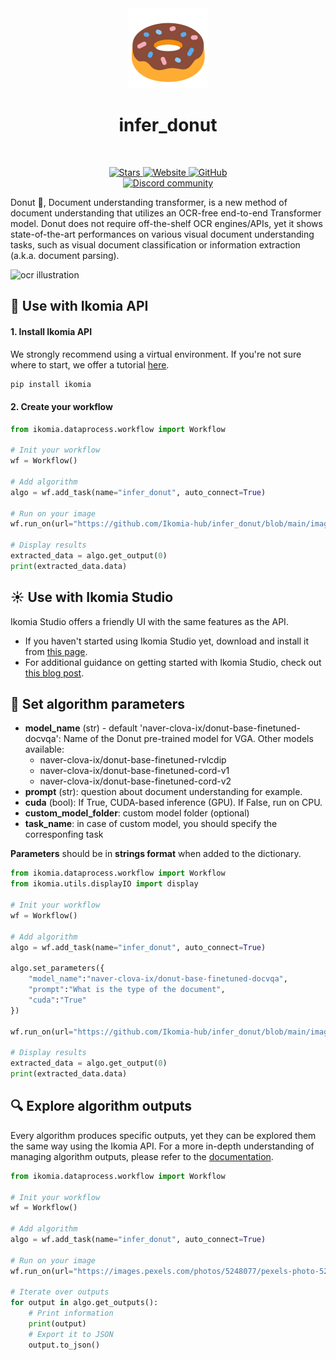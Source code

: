 <div align="center">
  <img src="images/icon.png" alt="Algorithm icon">
  <h1 align="center">infer_donut</h1>
</div>
<br />
<p align="center">
    <a href="https://github.com/Ikomia-hub/infer_donut">
        <img alt="Stars" src="https://img.shields.io/github/stars/Ikomia-hub/infer_donut">
    </a>
    <a href="https://app.ikomia.ai/hub/">
        <img alt="Website" src="https://img.shields.io/website/http/app.ikomia.ai/en.svg?down_color=red&down_message=offline&up_message=online">
    </a>
    <a href="https://github.com/Ikomia-hub/infer_donut/blob/main/LICENSE.md">
        <img alt="GitHub" src="https://img.shields.io/github/license/Ikomia-hub/infer_donut.svg?color=blue">
    </a>    
    <br>
    <a href="https://discord.com/invite/82Tnw9UGGc">
        <img alt="Discord community" src="https://img.shields.io/badge/Discord-white?style=social&logo=discord">
    </a> 
</p>

Donut :doughnut:, Document understanding transformer, is a new method of document understanding 
that utilizes an OCR-free end-to-end Transformer model. 
Donut does not require off-the-shelf OCR engines/APIs, yet it shows state-of-the-art performances 
on various visual document understanding tasks, such as visual document classification or 
information extraction (a.k.a. document parsing).

![ocr illustration](https://github.com/clovaai/donut/raw/master/misc/overview.png)



## :rocket: Use with Ikomia API

#### 1. Install Ikomia API

We strongly recommend using a virtual environment. If you're not sure where to start, we offer a tutorial [here](https://www.ikomia.ai/blog/a-step-by-step-guide-to-creating-virtual-environments-in-python).

```sh
pip install ikomia
```

#### 2. Create your workflow


```python
from ikomia.dataprocess.workflow import Workflow

# Init your workflow
wf = Workflow()

# Add algorithm
algo = wf.add_task(name="infer_donut", auto_connect=True)

# Run on your image  
wf.run_on(url="https://github.com/Ikomia-hub/infer_donut/blob/main/images/example.jpg")

# Display results
extracted_data = algo.get_output(0)
print(extracted_data.data)
```

## :sunny: Use with Ikomia Studio

Ikomia Studio offers a friendly UI with the same features as the API.
- If you haven't started using Ikomia Studio yet, download and install it from [this page](https://www.ikomia.ai/studio).
- For additional guidance on getting started with Ikomia Studio, check out [this blog post](https://www.ikomia.ai/blog/how-to-get-started-with-ikomia-studio).

## :pencil: Set algorithm parameters
- **model_name** (str) - default 'naver-clova-ix/donut-base-finetuned-docvqa': Name of the Donut pre-trained model for VGA. Other models available:
    - naver-clova-ix/donut-base-finetuned-rvlcdip
    - naver-clova-ix/donut-base-finetuned-cord-v1
    - naver-clova-ix/donut-base-finetuned-cord-v2
- **prompt** (str): question about document understanding for example.
- **cuda** (bool): If True, CUDA-based inference (GPU). If False, run on CPU.
- **custom_model_folder**: custom model folder (optional)
- **task_name**: in case of custom model, you should specify the corresponfing task

**Parameters** should be in **strings format**  when added to the dictionary.

```python
from ikomia.dataprocess.workflow import Workflow
from ikomia.utils.displayIO import display

# Init your workflow
wf = Workflow()

# Add algorithm
algo = wf.add_task(name="infer_donut", auto_connect=True)

algo.set_parameters({
    "model_name":"naver-clova-ix/donut-base-finetuned-docvqa",
    "prompt":"What is the type of the document",
    "cuda":"True"
})

wf.run_on(url="https://github.com/Ikomia-hub/infer_donut/blob/main/images/example.jpg")

# Display results
extracted_data = algo.get_output(0)
print(extracted_data.data)
```

## :mag: Explore algorithm outputs

Every algorithm produces specific outputs, yet they can be explored them the same way using the Ikomia API. For a more in-depth understanding of managing algorithm outputs, please refer to the [documentation](https://ikomia-dev.github.io/python-api-documentation/advanced_guide/IO_management.html).

```python
from ikomia.dataprocess.workflow import Workflow

# Init your workflow
wf = Workflow()

# Add algorithm
algo = wf.add_task(name="infer_donut", auto_connect=True)

# Run on your image  
wf.run_on(url="https://images.pexels.com/photos/5248077/pexels-photo-5248077.jpeg?cs=srgb&dl=pexels-leeloothefirst-5248077.jpg&fm=jpg&w=640&h=960")

# Iterate over outputs
for output in algo.get_outputs():
    # Print information
    print(output)
    # Export it to JSON
    output.to_json()
```
